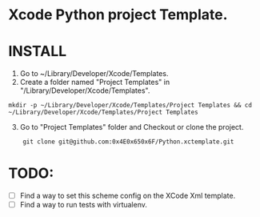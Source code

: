 Xcode Python project Template.
=============================================

# INSTALL

1. Go to ~/Library/Developer/Xcode/Templates.
2. Create a folder named "Project Templates" in "/Library/Developer/Xcode/Templates".

```
mkdir -p ~/Library/Developer/Xcode/Templates/Project Templates && cd ~/Library/Developer/Xcode/Templates/Project Templates 
```

3. Go to "Project Templates" folder and Checkout or clone the project.

```
	git clone git@github.com:0x4E0x650x6F/Python.xctemplate.git
```


# TODO:
- [ ]  Find a way to set this scheme config on the XCode Xml template.
- [ ]  Find a way to run tests with virtualenv.
